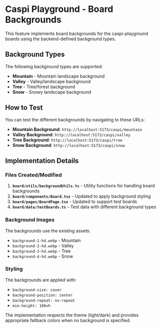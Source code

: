 # Caspi Playground - Board Backgrounds

This feature implements board backgrounds for the caspi-playground boards using the backend-defined background types.

## Background Types

The following background types are supported:

- **Mountain** - Mountain landscape background
- **Valley** - Valley/landscape background
- **Tree** - Tree/forest background
- **Snow** - Snowy landscape background

## How to Test

You can test the different backgrounds by navigating to these URLs:

- **Mountain Background**: `http://localhost:5173/caspi/mountain`
- **Valley Background**: `http://localhost:5173/caspi/valley`
- **Tree Background**: `http://localhost:5173/caspi/tree`
- **Snow Background**: `http://localhost:5173/caspi/snow`

## Implementation Details

### Files Created/Modified

1. **`board/utils/backgroundUtils.ts`** - Utility functions for handling board backgrounds
2. **`board/components/Board.tsx`** - Updated to apply background styling
3. **`board/pages/BoardPage.tsx`** - Updated to support test boards
4. **`board/data/testBoards.ts`** - Test data with different background types

### Background Images

The backgrounds use the existing assets:

- `background-1-hd.webp` - Mountain
- `background-2-hd.webp` - Valley
- `background-3-hd.webp` - Tree
- `background-4-hd.webp` - Snow

### Styling

The backgrounds are applied with:

- `background-size: cover`
- `background-position: center`
- `background-repeat: no-repeat`
- `min-height: 100vh`

The implementation respects the theme (light/dark) and provides appropriate fallback colors when no background is specified.
